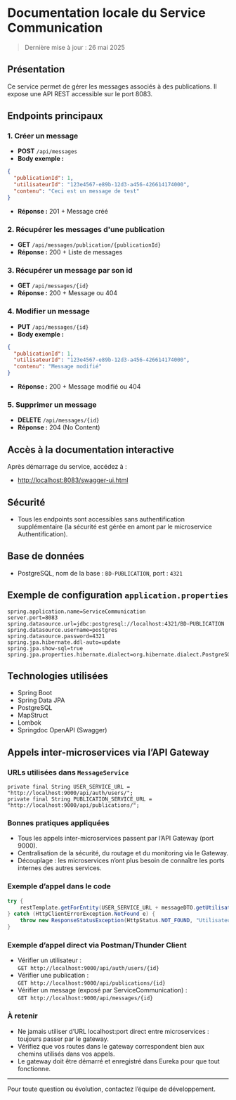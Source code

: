 # Documentation locale du Service Communication

> Dernière mise à jour : 26 mai 2025

## Présentation
Ce service permet de gérer les messages associés à des publications. Il expose une API REST accessible sur le port 8083.

## Endpoints principaux

### 1. Créer un message
- **POST** `/api/messages`
- **Body exemple :**
```json
{
  "publicationId": 1,
  "utilisateurId": "123e4567-e89b-12d3-a456-426614174000",
  "contenu": "Ceci est un message de test"
}
```
- **Réponse :** 201 + Message créé

### 2. Récupérer les messages d'une publication
- **GET** `/api/messages/publication/{publicationId}`
- **Réponse :** 200 + Liste de messages

### 3. Récupérer un message par son id
- **GET** `/api/messages/{id}`
- **Réponse :** 200 + Message ou 404

### 4. Modifier un message
- **PUT** `/api/messages/{id}`
- **Body exemple :**
```json
{
  "publicationId": 1,
  "utilisateurId": "123e4567-e89b-12d3-a456-426614174000",
  "contenu": "Message modifié"
}
```
- **Réponse :** 200 + Message modifié ou 404

### 5. Supprimer un message
- **DELETE** `/api/messages/{id}`
- **Réponse :** 204 (No Content)

## Accès à la documentation interactive
Après démarrage du service, accédez à :
- [http://localhost:8083/swagger-ui.html](http://localhost:8083/swagger-ui.html)

## Sécurité
- Tous les endpoints sont accessibles sans authentification supplémentaire (la sécurité est gérée en amont par le microservice Authentification).

## Base de données
- PostgreSQL, nom de la base : `BD-PUBLICATION`, port : `4321`

## Exemple de configuration `application.properties`
```
spring.application.name=ServiceCommunication
server.port=8083
spring.datasource.url=jdbc:postgresql://localhost:4321/BD-PUBLICATION
spring.datasource.username=postgres
spring.datasource.password=4321
spring.jpa.hibernate.ddl-auto=update
spring.jpa.show-sql=true
spring.jpa.properties.hibernate.dialect=org.hibernate.dialect.PostgreSQLDialect
```

## Technologies utilisées
- Spring Boot
- Spring Data JPA
- PostgreSQL
- MapStruct
- Lombok
- Springdoc OpenAPI (Swagger)

## Appels inter-microservices via l’API Gateway

### URLs utilisées dans `MessageService`

```
private final String USER_SERVICE_URL = "http://localhost:9000/api/auth/users/";
private final String PUBLICATION_SERVICE_URL = "http://localhost:9000/api/publications/";
```

### Bonnes pratiques appliquées
- Tous les appels inter-microservices passent par l’API Gateway (port 9000).
- Centralisation de la sécurité, du routage et du monitoring via le Gateway.
- Découplage : les microservices n’ont plus besoin de connaître les ports internes des autres services.

### Exemple d’appel dans le code

```java
try {
    restTemplate.getForEntity(USER_SERVICE_URL + messageDTO.getUtilisateurId(), Object.class);
} catch (HttpClientErrorException.NotFound e) {
    throw new ResponseStatusException(HttpStatus.NOT_FOUND, "Utilisateur non trouvé");
}
```

### Exemple d’appel direct via Postman/Thunder Client
- Vérifier un utilisateur :  
  `GET http://localhost:9000/api/auth/users/{id}`
- Vérifier une publication :  
  `GET http://localhost:9000/api/publications/{id}`
- Vérifier un message (exposé par ServiceCommunication) :  
  `GET http://localhost:9000/api/messages/{id}`

### À retenir
- Ne jamais utiliser d’URL localhost:port direct entre microservices : toujours passer par le gateway.
- Vérifiez que vos routes dans le gateway correspondent bien aux chemins utilisés dans vos appels.
- Le gateway doit être démarré et enregistré dans Eureka pour que tout fonctionne.

---
Pour toute question ou évolution, contactez l’équipe de développement.
